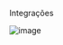 
Integrações

![image](https://github.com/user-attachments/assets/e8a47e18-32c8-4f3f-a8ca-bcfa1dd899f1)

